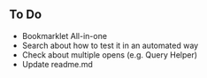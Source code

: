 To Do
-------
- Bookmarklet All-in-one
- Search about how to test it in an automated way
- Check about multiple opens (e.g. Query Helper)
- Update readme.md
